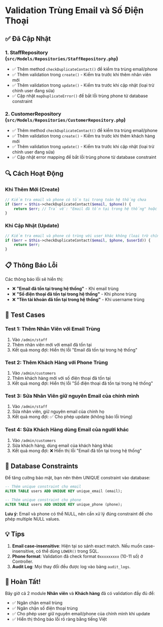 # Validation Trùng Email và Số Điện Thoại

## ✅ Đã Cập Nhật

### 1. **StaffRepository** (`src/Models/Repositories/StaffRepository.php`)
- ✅ Thêm method `checkDuplicateContact()` để kiểm tra trùng email/phone
- ✅ Thêm validation trong `create()` - Kiểm tra trước khi thêm nhân viên mới
- ✅ Thêm validation trong `update()` - Kiểm tra trước khi cập nhật (loại trừ chính user đang sửa)
- ✅ Cập nhật `mapDuplicateError()` để bắt lỗi trùng phone từ database constraint

### 2. **CustomerRepository** (`src/Models/Repositories/CustomerRepository.php`)
- ✅ Thêm method `checkDuplicateContact()` để kiểm tra trùng email/phone
- ✅ Thêm validation trong `create()` - Kiểm tra trước khi thêm khách hàng mới
- ✅ Thêm validation trong `update()` - Kiểm tra trước khi cập nhật (loại trừ chính user đang sửa)
- ✅ Cập nhật error mapping để bắt lỗi trùng phone từ database constraint

## 🔍 Cách Hoạt Động

### Khi Thêm Mới (Create)
```php
// Kiểm tra email và phone có tồn tại trong toàn hệ thống chưa
if ($err = $this->checkDuplicateContact($email, $phone)) {
    return $err; // Trả về: "Email đã tồn tại trong hệ thống" hoặc "Số điện thoại đã tồn tại trong hệ thống"
}
```

### Khi Cập Nhật (Update)
```php
// Kiểm tra email và phone có trùng với user khác không (loại trừ chính user đang sửa)
if ($err = $this->checkDuplicateContact($email, $phone, $userId)) {
    return $err;
}
```

## 📋 Thông Báo Lỗi

Các thông báo lỗi sẽ hiển thị:
- ❌ **"Email đã tồn tại trong hệ thống"** - Khi email trùng
- ❌ **"Số điện thoại đã tồn tại trong hệ thống"** - Khi phone trùng
- ❌ **"Tên tài khoản đã tồn tại trong hệ thống"** - Khi username trùng

## 🧪 Test Cases

### Test 1: Thêm Nhân Viên với Email Trùng
1. Vào `/admin/staff`
2. Thêm nhân viên mới với email đã tồn tại
3. Kết quả mong đợi: Hiển thị lỗi "Email đã tồn tại trong hệ thống"

### Test 2: Thêm Khách Hàng với Phone Trùng
1. Vào `/admin/customers`
2. Thêm khách hàng mới với số điện thoại đã tồn tại
3. Kết quả mong đợi: Hiển thị lỗi "Số điện thoại đã tồn tại trong hệ thống"

### Test 3: Sửa Nhân Viên giữ nguyên Email của chính mình
1. Vào `/admin/staff`
2. Sửa nhân viên, giữ nguyên email của chính họ
3. Kết quả mong đợi: ✅ Cho phép update (không báo lỗi trùng)

### Test 4: Sửa Khách Hàng dùng Email của người khác
1. Vào `/admin/customers`
2. Sửa khách hàng, dùng email của khách hàng khác
3. Kết quả mong đợi: ❌ Hiển thị lỗi "Email đã tồn tại trong hệ thống"

## 🔐 Database Constraints

Để tăng cường bảo mật, bạn nên thêm UNIQUE constraint vào database:

```sql
-- Thêm unique constraint cho email
ALTER TABLE users ADD UNIQUE KEY unique_email (email);

-- Thêm unique constraint cho phone
ALTER TABLE users ADD UNIQUE KEY unique_phone (phone);
```

**Lưu ý:** Email và phone có thể NULL, nên cần xử lý đúng constraint để cho phép multiple NULL values.

## 💡 Tips

1. **Email case-insensitive**: Hiện tại so sánh exact match. Nếu muốn case-insensitive, có thể dùng `LOWER()` trong SQL.
2. **Phone format**: Validation đã check format `0xxxxxxxxx` (10-11 số) ở Controller.
3. **Audit Log**: Mọi thay đổi đều được log vào bảng `audit_logs`.

## 🎯 Hoàn Tất!

Bây giờ cả 2 module **Nhân viên** và **Khách hàng** đã có validation đầy đủ để:
- ✅ Ngăn chặn email trùng
- ✅ Ngăn chặn số điện thoại trùng
- ✅ Cho phép user giữ nguyên email/phone của chính mình khi update
- ✅ Hiển thị thông báo lỗi rõ ràng bằng tiếng Việt
